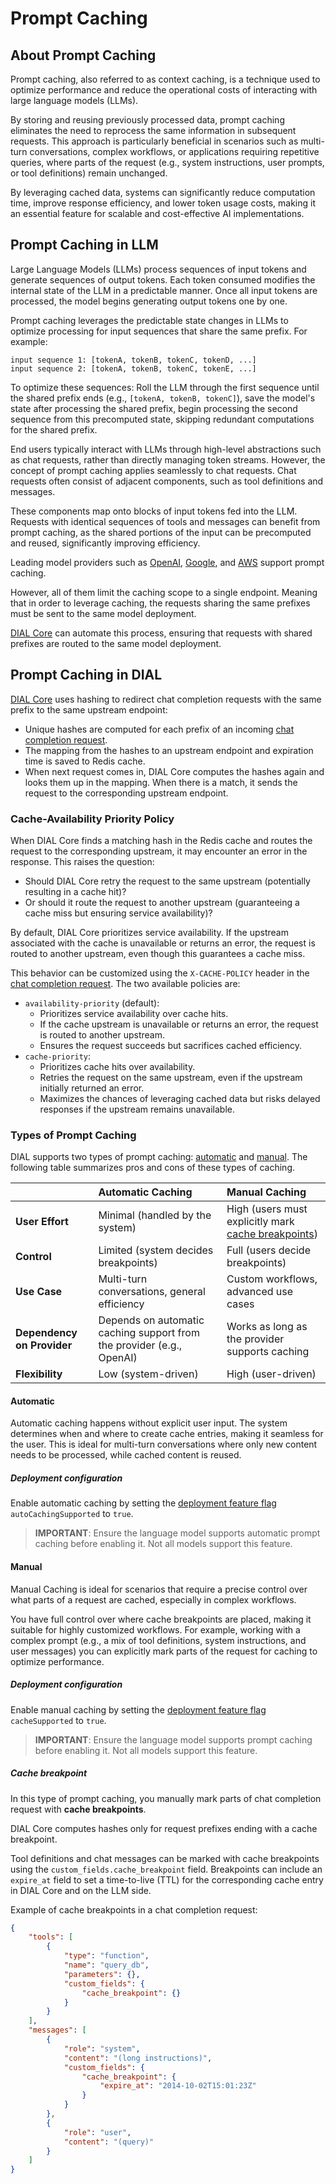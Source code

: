 # Prompt Caching

## About Prompt Caching

Prompt caching, also referred to as context caching, is a technique used to optimize performance and reduce the operational costs of interacting with large language models (LLMs).

By storing and reusing previously processed data, prompt caching eliminates the need to reprocess the same information in subsequent requests. This approach is particularly beneficial in scenarios such as multi-turn conversations, complex workflows, or applications requiring repetitive queries, where parts of the request (e.g., system instructions, user prompts, or tool definitions) remain unchanged.

By leveraging cached data, systems can significantly reduce computation time, improve response efficiency, and lower token usage costs, making it an essential feature for scalable and cost-effective AI implementations.

## Prompt Caching in LLM

Large Language Models (LLMs) process sequences of input tokens and generate sequences of output tokens. Each token consumed modifies the internal state of the LLM in a predictable manner. Once all input tokens are processed, the model begins generating output tokens one by one.

Prompt caching leverages the predictable state changes in LLMs to optimize processing for input sequences that share the same prefix. For example:

```
input sequence 1: [tokenA, tokenB, tokenC, tokenD, ...]
input sequence 2: [tokenA, tokenB, tokenC, tokenE, ...]
```

To optimize these sequences: Roll the LLM through the first sequence until the shared prefix ends (e.g., `[tokenA, tokenB, tokenC]`), save the model's state after processing the shared prefix, begin processing the second sequence from this precomputed state, skipping redundant computations for the shared prefix.

End users typically interact with LLMs through high-level abstractions such as chat requests, rather than directly managing token streams. However, the concept of prompt caching applies seamlessly to chat requests. Chat requests often consist of adjacent components, such as tool definitions and messages.

These components map onto blocks of input tokens fed into the LLM. Requests with identical sequences of tools and messages can benefit from prompt caching, as the shared portions of the input can be precomputed and reused, significantly improving efficiency.

Leading model providers such as [OpenAI](https://platform.openai.com/docs/guides/prompt-caching), [Google](https://ai.google.dev/gemini-api/docs/caching?lang=python), and [AWS](https://docs.aws.amazon.com/bedrock/latest/userguide/prompt-caching.html) support prompt caching.

However, all of them limit the caching scope to a single endpoint. Meaning that in order to leverage caching, the requests sharing the same prefixes must be sent to the same model deployment. 

[DIAL Core](/docs/platform/3.core/0.about-core.md) can automate this process, ensuring that requests with shared prefixes are routed to the same model deployment.

## Prompt Caching in DIAL

[DIAL Core](/docs/platform/3.core/0.about-core.md) uses hashing to redirect chat completion requests with the same prefix to the same upstream endpoint:

* Unique hashes are computed for each prefix of an incoming [chat completion request](https://dialx.ai/dial_api#operation/sendChatCompletionRequest).
* The mapping from the hashes to an upstream endpoint and expiration time is saved to Redis cache.
* When next request comes in, DIAL Core computes the hashes again and looks them up in the mapping. When there is a match, it sends the request to the corresponding upstream endpoint.

### Cache-Availability Priority Policy

When DIAL Core finds a matching hash in the Redis cache and routes the request to the corresponding upstream, it may encounter an error in the response. This raises the question:

* Should DIAL Core retry the request to the same upstream (potentially resulting in a cache hit)?
* Or should it route the request to another upstream (guaranteeing a cache miss but ensuring service availability)?

By default, DIAL Core prioritizes service availability. If the upstream associated with the cache is unavailable or returns an error, the request is routed to another upstream, even though this guarantees a cache miss.

This behavior can be customized using the `X-CACHE-POLICY` header in the [chat completion request](https://dialx.ai/dial_api#operation/sendChatCompletionRequest). The two available policies are:

* `availability-priority` (default):
    - Prioritizes service availability over cache hits.
    - If the cache upstream is unavailable or returns an error, the request is routed to another upstream.
    - Ensures the request succeeds but sacrifices cached efficiency.
* `cache-priority`:
    - Prioritizes cache hits over availability.
    - Retries the request on the same upstream, even if the upstream initially returned an error.
    - Maximizes the chances of leveraging cached data but risks delayed responses if the upstream remains unavailable.

### Types of Prompt Caching

DIAL supports two types of prompt caching: [automatic](#automatic) and [manual](#manual). The following table summarizes pros and cons of these types of caching.

|  | Automatic Caching | Manual Caching |
| :-- | :-- | :-- |
| **User Effort**| Minimal (handled by the system) | High (users must explicitly mark [cache breakpoints](#cache-breakpoint)) |
| **Control** | Limited (system decides breakpoints) | Full (users decide breakpoints) |
| **Use Case** | Multi-turn conversations, general efficiency | Custom workflows, advanced use cases |
| **Dependency on Provider** | Depends on automatic caching support from the provider (e.g., OpenAI) | Works as long as the provider supports caching |
| **Flexibility** | Low (system-driven) | High (user-driven) |

#### Automatic

Automatic caching happens without explicit user input. The system determines when and where to create cache entries, making it seamless for the user. This is ideal for multi-turn conversations where only new content needs to be processed, while cached content is reused.

##### Deployment configuration

Enable automatic caching by setting the [deployment feature flag](https://github.com/epam/ai-dial-core?tab=readme-ov-file#dynamic-settings) `autoCachingSupported` to `true`.

> **IMPORTANT**: Ensure the language model supports automatic prompt caching before enabling it. Not all models support this feature.

#### Manual

Manual Caching is ideal for scenarios that require a precise control over what parts of a request are cached, especially in complex workflows.

You have full control over where cache breakpoints are placed, making it suitable for highly customized workflows. For example, working with a complex prompt (e.g., a mix of tool definitions, system instructions, and user messages) you can explicitly mark parts of the request for caching to optimize performance.

##### Deployment configuration

Enable manual caching by setting the [deployment feature flag](https://github.com/epam/ai-dial-core?tab=readme-ov-file#dynamic-settings) `cacheSupported` to `true`.

> **IMPORTANT**: Ensure the language model supports prompt caching before enabling it. Not all models support this feature.

##### Cache breakpoint

In this type of prompt caching, you manually mark parts of chat completion request with **cache breakpoints**.

DIAL Core computes hashes only for request prefixes ending with a cache breakpoint.

Tool definitions and chat messages can be marked with cache breakpoints using the `custom_fields.cache_breakpoint` field.
Breakpoints can include an `expire_at` field to set a time-to-live (TTL) for the corresponding cache entry in DIAL Core and on the LLM side.

Example of cache breakpoints in a chat completion request:

```json
{
    "tools": [
        {
            "type": "function",
            "name": "query_db",
            "parameters": {},
            "custom_fields": {
                "cache_breakpoint": {}
            }
        }
    ],
    "messages": [
        {
            "role": "system",
            "content": "(long instructions)",
            "custom_fields": {
                "cache_breakpoint": {
                    "expire_at": "2014-10-02T15:01:23Z"
                }
            }
        },
        {
            "role": "user",
            "content": "(query)"
        }
    ]
}
```